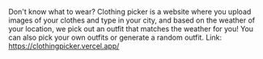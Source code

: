 Don't know what to wear? Clothing picker is a website where you upload images of your clothes and type in your city, and based on the weather of your location, we pick out an outfit that matches the weather for you! You can also pick your own outfits or generate a random outfit.
Link: https://clothingpicker.vercel.app/
